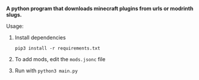 **A python program that downloads minecraft plugins from urls or modrinth slugs.**

Usage:

1. Install dependencies
   
   `pip3 install -r requirements.txt`

2. To add mods, edit the `mods.jsonc` file
   
3. Run with `python3 main.py`